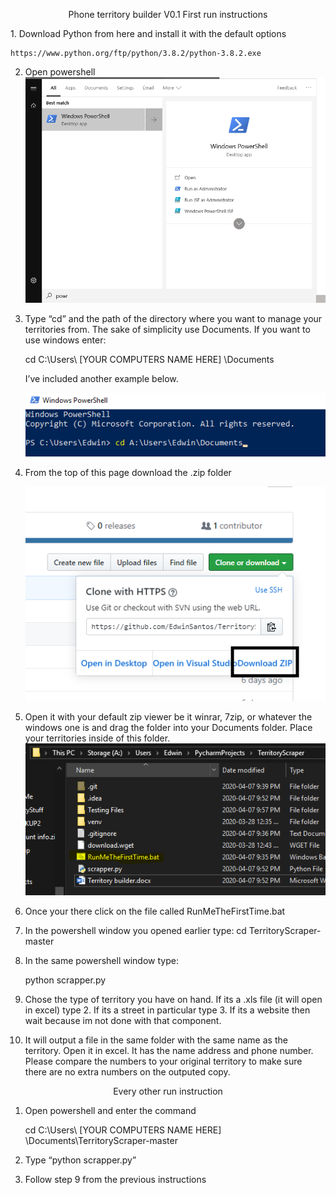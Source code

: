 <p align="center">
Phone territory builder V0.1
First run instructions
</p>
1.	Download Python from here and install it with the default options

	https://www.python.org/ftp/python/3.8.2/python-3.8.2.exe

2.	Open powershell 
	![](Images/2Powershell.png)
 
3.	Type “cd” and the path of the directory where you want to manage your territories from. The sake of simplicity use Documents. If you want to use windows enter: 

     cd C:\Users\ [YOUR COMPUTERS NAME HERE] \Documents

     I’ve included another example below. 
	 
	 ![](Images/3Powershell.png)

 
4.	From the top of this page download the .zip folder

	 ![](Images/4Github.png)


5.  Open it with your default zip viewer be it winrar, 7zip, or whatever the windows one is and drag the folder into your Documents folder. Place your territories inside of this folder.
	 ![](Images/5BatFile.png)

6.	Once your there click on the file called RunMeTheFirstTime.bat
 
7.	In the powershell window you opened earlier type:
	cd TerritoryScraper-master

8.	In the same powershell window type:

	python scrapper.py
	
9.	Chose the type of territory you have on hand. If its a .xls file (it will open in excel) type 2. If its a street in particular type 3. If its a website then wait because im not done with that component.
 
10.	It will output a file in the same folder with the same name as the territory. Open it in excel. It has the name address and phone number. Please compare the numbers to your original territory to make sure there are no extra numbers on the outputed copy.

<p align="center">
Every other run instruction
</p>

1.	Open powershell and enter the command

	cd C:\Users\ [YOUR COMPUTERS NAME HERE] \Documents\TerritoryScraper-master
	
2.	Type “python scrapper.py”

3.	Follow step 9 from the previous instructions
 

